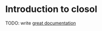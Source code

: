 # Introduction to closol

TODO: write [great documentation](http://jacobian.org/writing/great-documentation/what-to-write/)
